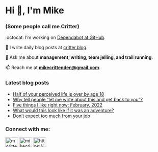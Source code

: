 # Hi 👋, I'm Mike
### (Some people call me Critter)

:octocat: I’m working on [Dependabot at GitHub](https://github.com/features/security).

📝 I write daily blog posts at [critter.blog](https://critter.blog).

💬 Ask me about **management, writing, team jelling, and trail running**.

📫 Reach me at **mikecrittenden@gmail.com**.

### Latest blog posts
<!-- BLOG-POST-LIST:START -->
- [Half of your perceived life is over by age 18](https://critter.blog/2023/02/03/half-of-your-perceived-life-is-over-by-age-18/)
- [Why tell people “let me write about this and get back to you”?](https://critter.blog/2023/02/02/why-tell-people-let-me-write-about-this-and-get-back-to-you/)
- [Five things I like right now: February, 2022](https://critter.blog/2023/02/01/five-things-i-like-right-now-february-2022-2/)
- [What would this look like if it was an adventure?](https://critter.blog/2023/01/31/what-would-this-look-like-if-it-was-an-adventure/)
- [Don’t expect too much from your job](https://critter.blog/2023/01/30/dont-expect-too-much-from-your-job/)
<!-- BLOG-POST-LIST:END -->

<h3 align="left">Connect with me:</h3>
<p align="left">
<a href="https://twitter.com/mcrittenden" target="blank"><img align="center" src="https://raw.githubusercontent.com/rahuldkjain/github-profile-readme-generator/master/src/images/icons/Social/twitter.svg" alt="mcrittenden" height="30" width="40" /></a>
<a href="https://linkedin.com/in/mikecrittenden" target="blank"><img align="center" src="https://raw.githubusercontent.com/rahuldkjain/github-profile-readme-generator/master/src/images/icons/Social/linked-in-alt.svg" alt="mikecrittenden" height="30" width="40" /></a>
<a href="https://critter.blog/feed/" target="blank"><img align="center" src="https://raw.githubusercontent.com/rahuldkjain/github-profile-readme-generator/master/src/images/icons/Social/rss.svg" alt="https://critter.blog/feed/" height="30" width="40" /></a>
</p>
